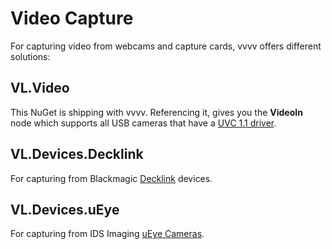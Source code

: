 # Video Capture

For capturing video from webcams and capture cards, vvvv offers different solutions:

## VL.Video

This NuGet is shipping with vvvv. Referencing it, gives you the **VideoIn** node which supports all USB cameras that have a [UVC 1.1 driver](https://docs.microsoft.com/en-us/windows-hardware/drivers/stream/usb-video-class-driver-overview).

## VL.Devices.Decklink

For capturing from Blackmagic [Decklink](https://www.blackmagicdesign.com/products/decklink/models) devices.

## VL.Devices.uEye

For capturing from IDS Imaging [uEye Cameras](https://en.ids-imaging.com/store/products/cameras/sort-by/position/sort-direction/desc.html).
